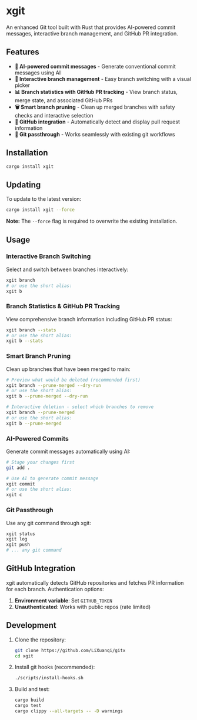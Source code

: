 # xgit

An enhanced Git tool built with Rust that provides AI-powered commit messages, interactive branch management, and GitHub PR integration.

## Features

- **🤖 AI-powered commit messages** - Generate conventional commit messages using AI
- **🌿 Interactive branch management** - Easy branch switching with a visual picker
- **📊 Branch statistics with GitHub PR tracking** - View branch status, merge state, and associated GitHub PRs
- **🗑️ Smart branch pruning** - Clean up merged branches with safety checks and interactive selection
- **🔗 GitHub integration** - Automatically detect and display pull request information
- **🚀 Git passthrough** - Works seamlessly with existing git workflows

## Installation

```bash
cargo install xgit
```

## Updating

To update to the latest version:

```bash
cargo install xgit --force
```

**Note:** The `--force` flag is required to overwrite the existing installation.

## Usage

### Interactive Branch Switching
Select and switch between branches interactively:
```bash
xgit branch
# or use the short alias:
xgit b
```

### Branch Statistics & GitHub PR Tracking
View comprehensive branch information including GitHub PR status:
```bash
xgit branch --stats
# or use the short alias:
xgit b --stats
```

### Smart Branch Pruning
Clean up branches that have been merged to main:

```bash
# Preview what would be deleted (recommended first)
xgit branch --prune-merged --dry-run
# or use the short alias:
xgit b --prune-merged --dry-run

# Interactive deletion - select which branches to remove
xgit branch --prune-merged
# or use the short alias:
xgit b --prune-merged
```

### AI-Powered Commits
Generate commit messages automatically using AI:
```bash
# Stage your changes first
git add .

# Use AI to generate commit message
xgit commit
# or use the short alias:
xgit c
```

### Git Passthrough
Use any git command through xgit:
```bash
xgit status
xgit log
xgit push
# ... any git command
```

## GitHub Integration

xgit automatically detects GitHub repositories and fetches PR information for each branch. Authentication options:

1. **Environment variable**: Set `GITHUB_TOKEN`
3. **Unauthenticated**: Works with public repos (rate limited)

## Development 

1. Clone the repository:
   ```bash
   git clone https://github.com/LiXuanqi/gitx
   cd xgit
   ```

2. Install git hooks (recommended):
   ```bash
   ./scripts/install-hooks.sh
   ```

3. Build and test:
   ```bash
   cargo build
   cargo test
   cargo clippy --all-targets -- -D warnings
   ```

